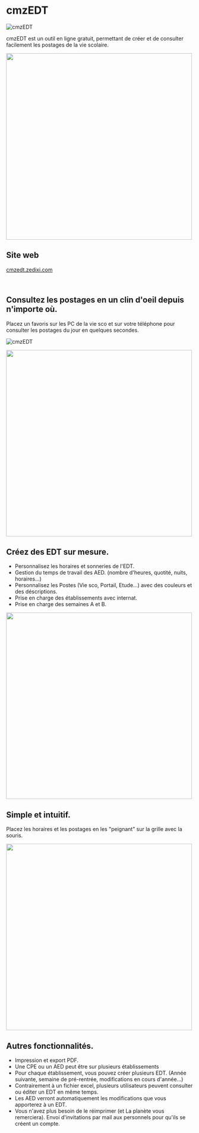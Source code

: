 
# cmzEDT

![cmzEDT](https://cmzedt.zedixi.com/img/app-logo/app-logo-96.png) 

cmzEDT est un outil en ligne gratuit, permettant de créer et de consulter facilement les postages de la vie scolaire.

<img src="https://cmzedt.zedixi.com/img/landing/postages2.png" width="500" >



## Site web

[cmzedt.zedixi.com](https://cmzedt.zedixi.com)

&nbsp;

## Consultez les postages en un clin d'oeil depuis n'importe où.

Placez un favoris sur les PC de la vie sco et sur votre téléphone pour consulter les postages du jour en quelques secondes.

![cmzEDT](https://cmzedt.zedixi.com/img/landing/gif-smartphone.gif) 

<img src="https://cmzedt.zedixi.com/img/landing/gif-smartphone.gif" width="500" >


## Créez des EDT sur mesure.

- Personnalisez les horaires et sonneries de l'EDT.
- Gestion du temps de travail des AED. (nombre d'heures, quotité, nuits, horaires...)
- Personnalisez les Postes (Vie sco, Portail, Etude...) avec des couleurs et des déscriptions.
- Prise en charge des établissements avec internat.
- Prise en charge des semaines A et B.


<img src="https://cmzedt.zedixi.com/img/landing/postages2-horizontal.png" width="500" >

## Simple et intuitif.

Placez les horaires et les postages en les "peignant" sur la grille avec la souris.

<img src="https://cmzedt.zedixi.com/img/landing/gif-postages3.gif" width="500" >

## Autres fonctionnalités.

- Impression et export PDF.
- Une CPE ou un AED peut être sur plusieurs établissements
- Pour chaque établissement, vous pouvez créer plusieurs EDT. (Année suivante, semaine de pré-rentrée, modifications en cours d'année…)
- Contrairement à un fichier excel, plusieurs utilisateurs peuvent consulter ou éditer un EDT en même temps.
- Les AED verront automatiquement les modifications que vous apporterez à un EDT.
- Vous n'avez plus besoin de le réimprimer (et La planète vous remerciera).
Envoi d'invitations par mail aux personnels pour qu'ils se créent un compte.
